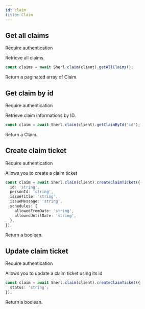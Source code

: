 ```yaml
---
id: claim
title: Claim
---
```


## Get all claims

<span class="badge badge--warning">Require authentication</span>

Retrieve all claims.

```ts
const claims = await Sherl.claim(client).getAllClaims();
```

Return a paginated array of Claim.

## Get claim by id

<span class="badge badge--warning">Require authentication</span>

Retrieve claim informations by ID.

```ts
const claim = await Sherl.claim(client).getClaimById('id');
```

Return a Claim.

## Create claim ticket

<span class="badge badge--warning">Require authentication</span>

Allows you to create a claim ticket

```ts
const claim = await Sherl.claim(client).createClaimTicket({
  id: 'string',
  personId: 'string',
  issueTitle: 'string',
  issueMessage: 'string',
  schedules: {
    allowedFromDate: 'string',
    allowedUntilDate: 'string',
  },
});
```

Return a boolean.

## Update claim ticket

<span class="badge badge--warning">Require authentication</span>

Allows you to update a claim ticket using its id

```ts
const claim = await Sherl.claim(client).createClaimTicket({
  status: 'string';
});
```

Return a boolean.
